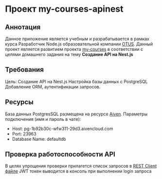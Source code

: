 # Проект my-courses-apinest
## Аннотация
Данное приложение является учебным и разрабатывается в рамках курса Разработчик Node.js образовательной компании [OTUS](https://otus.ru/).
Данный проект  является развитием проекта [my-courses](https://github.com/Kiselb/my-courses) в соответствии с целями домашнего задания
на тему **Создание API на Nest.js**
## Требования
Цель: Создание API на Nest.js
Настройка базы данных с PostgreSQL
Добавление ORM, аутентификации запросов.
## Ресурсы
База данных PostgresSQL размещена на ресурсе [Aiven](https://aiven.io/).
Параметры подключения (имя и пароль в чате):
* Host: pg-1b92b30c-wfw311-29d3.aivencloud.com
* Port: 23963
* Database Name: defaultdb
## Проверка работоспособности API
В целях упрощения проверки прилагется список запросов в [REST Client файле](https://github.com/Kiselb/MY-COURSES-APINEST/blob/master/test.http)
JWT токен выводится в консоль при выполнении login запроса
